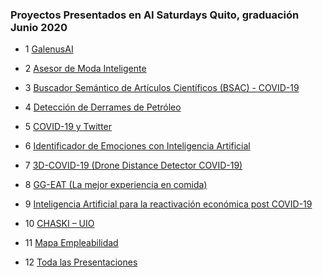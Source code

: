 ### Proyectos Presentados en AI Saturdays Quito, graduación Junio 2020


* 1 [GalenusAI](https://github.com/AI6-UIO/Galenus-AI)

* 2 [Asesor de Moda Inteligente](https://github.com/AI6-UIO/asesor-moda-inteligente)

* 3 [Buscador Semántico de Artículos Científicos (BSAC) - COVID-19](BSAC-COVID19)

* 4 [Detección de Derrames de Petróleo](https://github.com/AI6-UIO/derrames-petroleo) 

* 5 [COVID-19 y Twitter](https://github.com/AI6-UIO/COVID-19-Twitter)

* 6 [Identificador de Emociones con Inteligencia Artificial](identificador-emociones-AI) 

* 7 [3D-COVID-19 (Drone Distance Detector COVID-19)](https://github.com/AI6-UIO/3D-COVID19)

* 8 [GG-EAT (La mejor experiencia en comida)](https://github.com/AI6-UIO/GG-EAT)

* 9 [Inteligencia Artificial para la reactivación económica post COVID-19](https://github.com/AI6-UIO/NAMPI)

* 10 [CHASKI – UIO](https://github.com/AI6-UIO/CHASKI-UIO)

* 11 [Mapa Empleabilidad](https://github.com/AI6-UIO/mapa-empleabilidad)

* 12 [Toda las Presentaciones](https://github.com/AI6-UIO/Saturdays-AI-2nd-Presentaciones.git)


